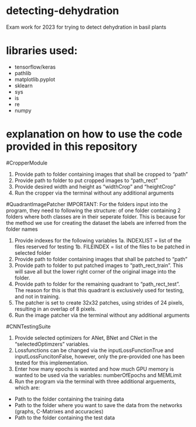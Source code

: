 # detecting-dehydration
Exam work for 2023 for trying to detect dehydration in basil plants

# libraries used:
- tensorflow/keras
- pathlib
- matplotlib.pyplot
- sklearn
- sys
- is
- re
- numpy

# explanation on how to use the code provided in this repository

#CropperModule
1. Provide path to folder containing images that shall be cropped to “path”
2. Provide path to folder to put cropped images to “path_rect”
3. Provide desired width and height as “widthCrop” and “heightCrop”
4. Run the cropper via the terminal without any additional arguments

#QuadrantImagePatcher
IMPORTANT: For the folders input into the program, they need to following the structure: of one 
folder containing 2 folders where both classes are in their seperate folder. This is because for
the method we use for creating the dataset the labels are inferred from the folder names

1. Provide indexes for the following variables
  1a. INDEXLIST = list of the files reserved for testing
  1b. FILEINDEX = list of the files to be patched in selected folder
2. Provide path to folder containing images that shall be patched to “path”
3. Provide path to folder to put patched images to “path_rect_train”. This will save all but the lower right corner of the original image into the folder.
4. Provide path to folder for the remaining quadrant to “path_rect_test”. The reason for this is that this quadrant is exclusively used for testing, and not in training.
5. The patcher is set to create 32x32 patches, using strides of 24 pixels, resulting in an overlap of 8 pixels.
6. Run the image patcher via the terminal without any additional arguments

#CNNTestingSuite
1. Provide selected optimizers for ANet, BNet and CNet in the “selectedOptimzers” variables.
2. Lossfunctions can be changed via the inputLossFunctionTrue and inputLossFuncitonFalse, however, only the pre-provided one has been tested for this implementation.
3. Enter how many epochs is wanted and how much GPU memory is wanted to be used via the variables: numberOfEpochs and MEMLimit
4. Run the program via the terminal with three additional arguements, which are:
  - Path to the folder containing the training data
  - Path to the folder where you want to save the data from the networks (graphs, C-Matrixes and accuracies)
  - Path to the folder containing the test data

